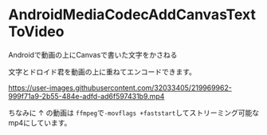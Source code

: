 # AndroidMediaCodecAddCanvasTextToVideo
Androidで動画の上にCanvasで書いた文字をかさねる

文字とドロイド君を動画の上に重ねてエンコードできます。

https://user-images.githubusercontent.com/32033405/219969962-999f71a9-2b55-484e-adfd-ad6f597431b9.mp4

ちなみに ↑ の動画は `ffmpeg`で`-movflags +faststart`してストリーミング可能なmp4にしています。
